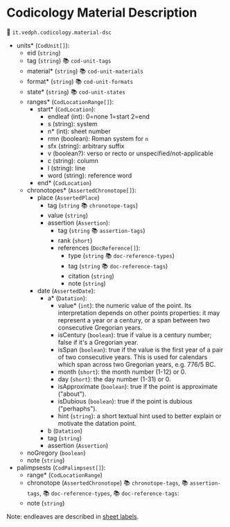 # Codicology Material Description

🔑 `it.vedph.codicology.material-dsc`

- units\* (`CodUnit[]`):
  - eid (`string`)
  - tag (`string`) 📚 `cod-unit-tags`
  - material\* (`string`) 📚 `cod-unit-materials`
  - format\* (`string`) 📚 `cod-unit-formats`
  - state\* (`string`) 📚 `cod-unit-states`
  - ranges\* (`CodLocationRange[]`):
    - start\* (`CodLocation`):
      - endleaf (int): 0=none 1=start 2=end
      - s (string): system
      - n\* (int): sheet number
      - rmn (boolean): Roman system for `n`
      - sfx (string): arbitrary suffix
      - v (boolean?): verso or recto or unspecified/not-applicable
      - c (string): column
      - l (string): line
      - word (string): reference word
    - end\* (`CodLocation`)
  - chronotopes\* (`AssertedChronotope[]`):
    - place (`AssertedPlace`)
      - tag (`string` 📚 `chronotope-tags`)
      - value (`string`)
      - assertion (`Assertion`):
        - tag (`string` 📚 `assertion-tags`)
        - rank (`short`)
        - references (`DocReference[]`):
          - type (`string` 📚 `doc-reference-types`)
          - tag (`string` 📚 `doc-reference-tags`)
          - citation (`string`)
          - note (`string`)
    - date (`AssertedDate`):
      - a* (`Datation`):
        - value* (`int`): the numeric value of the point. Its interpretation depends on other points properties: it may represent a year or a century, or a span between two consecutive Gregorian years.
        - isCentury (`boolean`): true if value is a century number; false if it's a Gregorian year.
        - isSpan (`boolean`): true if the value is the first year of a pair of two consecutive years. This is used for calendars which span across two Gregorian years, e.g. 776/5 BC.
        - month (`short`): the month number (1-12) or 0.
        - day (`short`): the day number (1-31) or 0.
        - isApproximate (`boolean`): true if the point is approximate ("about").
        - isDubious (`boolean`): true if the point is dubious ("perhaphs").
        - hint (`string`): a short textual hint used to better explain or motivate the datation point.
      - b (`Datation`)
      - tag (`string`)
      - assertion (`Assertion`)
  - noGregory (`boolean`)
  - note (`string`)
- palimpsests (`CodPalimpsest[]`):
  - range\* (`CodLocationRange`)
  - chronotope (`AssertedChronotope`) 📚 `chronotope-tags`, 📚 `assertion-tags`, 📚 `doc-reference-types`, 📚 `doc-reference-tags`:
  - note (`string`)

Note: endleaves are described in [sheet labels](cod-sheet-labels.md).
